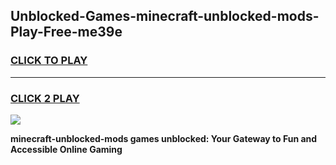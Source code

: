 
## Unblocked-Games-minecraft-unblocked-mods-Play-Free-me39e
<h3>
<a href="https://premium76.site?title=minecraft-unblocked-mods&ref=23A">CLICK TO PLAY</a></h3>
<hr>

<h3>
<a href="https://premium76.site?title=minecraft-unblocked-mods&ref=23A">CLICK 2 PLAY</a>
  
</h3>

<a href="https://premium76.site?title=minecraft-unblocked-mods&ref=23A"><img src="https://clearcache.store/games.png"></a>


**minecraft-unblocked-mods games unblocked: Your Gateway to Fun and Accessible Online Gaming**
